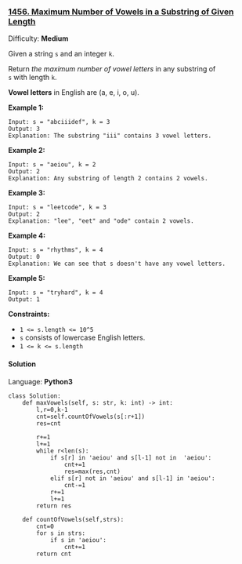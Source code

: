 ### [1456\. Maximum Number of Vowels in a Substring of Given Length](https://leetcode.com/contest/weekly-contest-190/problems/maximum-number-of-vowels-in-a-substring-of-given-length/)

Difficulty: **Medium**

Given a string `s` and an integer `k`.

Return _the maximum number of vowel letters_ in any substring of `s` with length `k`.

**Vowel letters** in English are (a, e, i, o, u).

**Example 1:**

```
Input: s = "abciiidef", k = 3
Output: 3
Explanation: The substring "iii" contains 3 vowel letters.
```

**Example 2:**

```
Input: s = "aeiou", k = 2
Output: 2
Explanation: Any substring of length 2 contains 2 vowels.
```

**Example 3:**

```
Input: s = "leetcode", k = 3
Output: 2
Explanation: "lee", "eet" and "ode" contain 2 vowels.
```

**Example 4:**

```
Input: s = "rhythms", k = 4
Output: 0
Explanation: We can see that s doesn't have any vowel letters.
```

**Example 5:**

```
Input: s = "tryhard", k = 4
Output: 1
```

**Constraints:**

*   `1 <= s.length <= 10^5`
*   `s` consists of lowercase English letters.
*   `1 <= k <= s.length`

#### Solution

Language: **Python3**

```python3
class Solution:
    def maxVowels(self, s: str, k: int) -> int:
        l,r=0,k-1
        cnt=self.countOfVowels(s[:r+1])
        res=cnt
        
        r+=1
        l+=1
        while r<len(s):
            if s[r] in 'aeiou' and s[l-1] not in  'aeiou':
                cnt+=1
                res=max(res,cnt)
            elif s[r] not in 'aeiou' and s[l-1] in 'aeiou':
                cnt-=1
            r+=1
            l+=1
        return res
    
    def countOfVowels(self,strs):
        cnt=0
        for s in strs:
            if s in 'aeiou':
                cnt+=1
        return cnt
```
